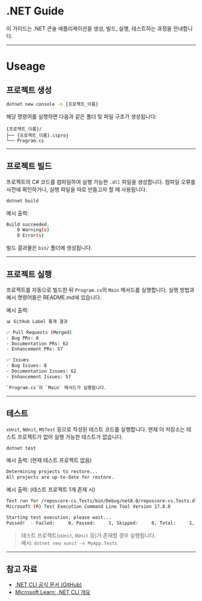 # .NET Guide

이 가이드는 .NET 콘솔 애플리케이션을 생성, 빌드, 실행, 테스트하는 과정을 안내합니다.

---
# Useage

## 프로젝트 생성

```bash
dotnet new console -n {프로젝트_이름}
```

해당 명령어를 실행하면 다음과 같은 폴더 및 파일 구조가 생성됩니다:

```
{프로젝트_이름}/
├── {프로젝트_이름}.csproj
└── Program.cs
```

---

## 프로젝트 빌드

프로젝트의 C# 코드를 컴파일하여 실행 가능한 `.dll` 파일을 생성합니다.
컴파일 오류를 사전에 확인하거나, 실행 파일을 따로 만들고자 할 때 사용됩니다.

```bash
dotnet build
```

예시 출력:
```bash
Build succeeded.
    0 Warning(s)
    0 Error(s)
```
빌드 결과물은 `bin/` 폴더에 생성됩니다.

---

## 프로젝트 실행

프로젝트를 자동으로 빌드한 뒤 `Program.cs`의 `Main` 메서드를 실행합니다.
실행 방법과 예시 명령어들은 README.md에 있습니다.

예시 출력:
```bash
📊 GitHub Label 통계 결과

✅ Pull Requests (Merged)
- Bug PRs: 8
- Documentation PRs: 62
- Enhancement PRs: 57

✅ Issues
- Bug Issues: 8
- Documentation Issues: 62
- Enhancement Issues: 57

`Program.cs`의 `Main` 메서드가 실행됩니다.
```

---

## 테스트

`xUnit`, `NUnit`, `MSTest` 등으로 작성된 테스트 코드를 실행합니다.
현재 이 저장소는 테스트 프로젝트가 없어 실행 가능한 테스트가 없습니다.

```bash
dotnet test
```

예시 출력: (현재 테스트 프로젝트 없음)
```bash
Determining projects to restore...
All projects are up-to-date for restore.
```

예시 출력: (테스트 프로젝트 1개 존재 시)
```bash
Test run for /reposcore-cs.Tests/bin/Debug/net8.0/reposcore-cs.Tests.dll (.NETCoreApp,Version=v8.0)
Microsoft (R) Test Execution Command Line Tool Version 17.8.0

Starting test execution, please wait...
Passed!  - Failed:     0, Passed:     1, Skipped:     0, Total:     1, Duration: 23 ms
```

> 테스트 프로젝트(`xUnit`, `NUnit` 등)가 존재할 경우 실행됩니다.  
> 예시: `dotnet new xunit -n MyApp.Tests`

---

## 참고 자료

- [.NET CLI 공식 문서 (GitHub)](https://github.com/dotnet/docs/tree/main/docs/core/tools)  
- [Microsoft Learn: .NET CLI 개요](https://learn.microsoft.com/dotnet/core/tools/)
